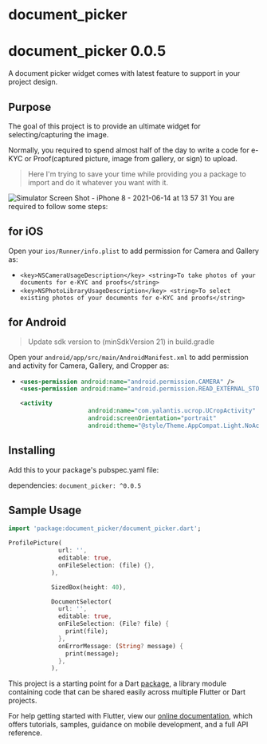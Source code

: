 # document_picker

# document_picker 0.0.5
A document picker widget comes with latest feature to support in your project design.

## Purpose
The goal of this project is to provide an ultimate widget for selecting/capturing the image.

Normally, you required to spend almost half of the day to write a code for e-KYC or Proof(captured picture, image from gallery, or sign) to upload.

>Here I'm trying to save your time while providing you a package to import and do it whatever you want with it.

![Simulator Screen Shot - iPhone 8 - 2021-06-14 at 13 57 31](https://user-images.githubusercontent.com/24449076/121845740-77568480-cd18-11eb-8f92-49d317555a60.png)
You are required to follow some steps:

## for iOS
Open your `ios/Runner/info.plist` to add permission for Camera and Gallery as: 
- `<key>NSCameraUsageDescription</key>
 	<string>To take photos of your documents for e-KYC and proofs</string>`
- `<key>NSPhotoLibraryUsageDescription</key>
 	<string>To select existing photos of your documents for e-KYC and proofs</string>`

## for Android
> Update sdk version to (minSdkVersion 21) in build.gradle

Open your `android/app/src/main/AndroidManifest.xml` to add permission and activity for Camera, Gallery, and Cropper as:
- ```xml 
  <uses-permission android:name="android.permission.CAMERA" />
  <uses-permission android:name="android.permission.READ_EXTERNAL_STORAGE"/>
  
  <activity
                     android:name="com.yalantis.ucrop.UCropActivity"
                     android:screenOrientation="portrait"
                     android:theme="@style/Theme.AppCompat.Light.NoActionBar"/>```


## Installing
Add this to your package's pubspec.yaml file:

dependencies: `document_picker: ^0.0.5`


## Sample Usage
```dart
import 'package:document_picker/document_picker.dart';

ProfilePicture(
              url: '',
              editable: true,
              onFileSelection: (file) {},
            ),

            SizedBox(height: 40),

            DocumentSelector(
              url: '',
              editable: true,
              onFileSelection: (File? file) {
                print(file);
              },
              onErrorMessage: (String? message) {
                print(message);
              },
            ),
```


This project is a starting point for a Dart
[package](https://flutter.dev/developing-packages/),
a library module containing code that can be shared easily across
multiple Flutter or Dart projects.

For help getting started with Flutter, view our 
[online documentation](https://flutter.dev/docs), which offers tutorials, 
samples, guidance on mobile development, and a full API reference.
